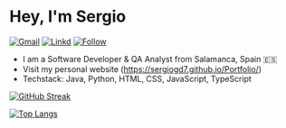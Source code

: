 # Hey, I'm Sergio

[![Gmail](https://camo.githubusercontent.com/f1c289bb23e17f4ea64bf36a9f022b9272c25dfca196ccb785a04618011c5f70/68747470733a2f2f696d672e736869656c64732e696f2f62616467652f2d6365736172616c76727a6c6c2d6331343433383f7374796c653d736f6369616c266c6f676f3d476d61696c266c6f676f436f6c6f723d726564266c696e6b3d6d61696c746f3a6365736172616c76727a6c6c40676d61696c2e636f6d)](mailto:sergio.g.d7@gmail.com)
[![Linkd](https://camo.githubusercontent.com/5a69e9ee676e5565e854e22419e9b049e429124873f6e970a95a0b80256e6cbf/68747470733a2f2f696d672e736869656c64732e696f2f62616467652f2d432543332541397361722532302543332538316c766172657a2532304c6c616e657a612d626c75653f7374796c653d736f6369616c266c6f676f3d4c696e6b6564696e266c6f676f436f6c6f723d626c7565266c696e6b3d68747470733a2f2f7777772e6c696e6b6564696e2e636f6d2f696e2f6365736172616c766172657a6c6c616e657a612f)](https://www.linkedin.com/in/sergio-gonz%C3%A1lez-d%C3%ADaz-114819107/)
[![Follow](https://camo.githubusercontent.com/a67607a29b6ea241da3549cb0fc69a4fecb51a32aca27c76cf19ac53552ff3b5/68747470733a2f2f696d672e736869656c64732e696f2f6769746875622f666f6c6c6f776572732f6365736172616c76727a3f6c6162656c3d466f6c6c6f77267374796c653d736f6369616c)](https://github.com/SergioGD7)

- I am a Software Developer & QA Analyst from Salamanca, Spain 🇪🇸
- Visit my personal website (https://sergiogd7.github.io/Portfolio/)
- Techstack: Java, Python, HTML, CSS, JavaScript, TypeScript



[![GitHub Streak](https://github-readme-streak-stats.herokuapp.com?user=SergioGD7&theme=neon-dark)](https://git.io/streak-stats)

[![Top Langs](https://github-readme-stats.vercel.app/api/top-langs/?username=SergioGD7)](https://github.com/SergioGD7/github-readme-stats)
